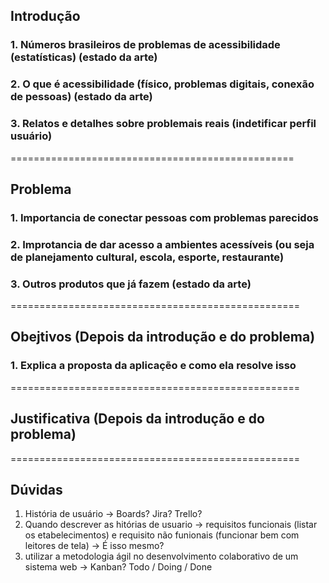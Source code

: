 ## Introdução

### 1. Números brasileiros de problemas de acessibilidade (estatísticas) (estado da arte)
### 2. O que é acessibilidade (físico, problemas digitais, conexão de pessoas) (estado da arte)
### 3. Relatos e detalhes sobre problemais reais (indetificar perfil usuário)

=================================================

## Problema

### 1. Importancia de conectar pessoas com problemas parecidos
### 2. Improtancia de dar acesso a ambientes acessíveis (ou seja de planejamento cultural, escola, esporte, restaurante)
### 3. Outros produtos que já fazem (estado da arte)

==================================================

## Obejtivos (Depois da introdução e do problema)

### 1. Explica a proposta da aplicaçẽo e como ela resolve isso

==================================================

## Justificativa (Depois da introdução e do problema)

==================================================

## Dúvidas
1. História de usuário -> Boards? Jira? Trello?
2. Quando descrever as hitórias de usuario -> requisitos funcionais (listar os etabelecimentos) e requisito não funionais (funcionar bem com leitores de tela) -> É isso mesmo?
3. utilizar a metodologia ágil no desenvolvimento colaborativo de um sistema web -> Kanban? Todo / Doing / Done
